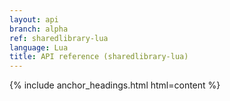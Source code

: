 ```yaml
---
layout: api
branch: alpha
ref: sharedlibrary-lua
language: Lua
title: API reference (sharedlibrary-lua)
---
```

{% include anchor_headings.html html=content %}
